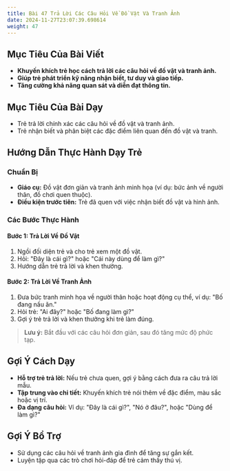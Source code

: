 ```yaml
---
title: Bài 47 Trả Lời Các Câu Hỏi Về Đồ Vật Và Tranh Ảnh 
date: 2024-11-27T23:07:39.698614
weight: 47
---
```


## Mục Tiêu Của Bài Viết
- **Khuyến khích trẻ học cách trả lời các câu hỏi về đồ vật và tranh ảnh.**
- **Giúp trẻ phát triển kỹ năng nhận biết, tư duy và giao tiếp.**
- **Tăng cường khả năng quan sát và diễn đạt thông tin.**

## Mục Tiêu Của Bài Dạy
- Trẻ trả lời chính xác các câu hỏi về đồ vật và tranh ảnh.
- Trẻ nhận biết và phân biệt các đặc điểm liên quan đến đồ vật và tranh.

## Hướng Dẫn Thực Hành Dạy Trẻ

### Chuẩn Bị
- **Giáo cụ:** Đồ vật đơn giản và tranh ảnh minh họa (ví dụ: bức ảnh về người thân, đồ chơi quen thuộc).
- **Điều kiện trước tiên:** Trẻ đã quen với việc nhận biết đồ vật và hình ảnh.

### Các Bước Thực Hành
#### Bước 1: Trả Lời Về Đồ Vật
1. Ngồi đối diện trẻ và cho trẻ xem một đồ vật.
2. Hỏi: "Đây là cái gì?" hoặc "Cái này dùng để làm gì?"
3. Hướng dẫn trẻ trả lời và khen thưởng.

#### Bước 2: Trả Lời Về Tranh Ảnh
1. Đưa bức tranh minh họa về người thân hoặc hoạt động cụ thể, ví dụ: "Bố đang nấu ăn."
2. Hỏi trẻ: "Ai đây?" hoặc "Bố đang làm gì?"
3. Gợi ý trẻ trả lời và khen thưởng khi trẻ làm đúng.

> **Lưu ý:** Bắt đầu với các câu hỏi đơn giản, sau đó tăng mức độ phức tạp.

## Gợi Ý Cách Dạy
- **Hỗ trợ trẻ trả lời:** Nếu trẻ chưa quen, gợi ý bằng cách đưa ra câu trả lời mẫu.
- **Tập trung vào chi tiết:** Khuyến khích trẻ nói thêm về đặc điểm, màu sắc hoặc vị trí.
- **Đa dạng câu hỏi:** Ví dụ: "Đây là cái gì?", "Nó ở đâu?", hoặc "Dùng để làm gì?"

## Gợi Ý Bổ Trợ
- Sử dụng các câu hỏi về tranh ảnh gia đình để tăng sự gắn kết.
- Luyện tập qua các trò chơi hỏi-đáp để trẻ cảm thấy thú vị.

